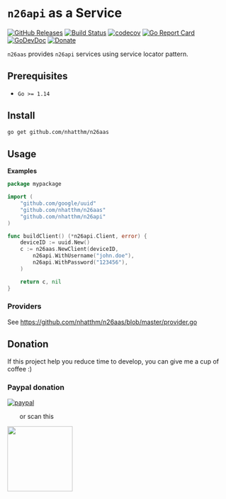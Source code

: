 # `n26api` as a Service

[![GitHub Releases](https://img.shields.io/github/v/release/nhatthm/n26aas)](https://github.com/nhatthm/n26aas/releases/latest)
[![Build Status](https://github.com/nhatthm/n26aas/actions/workflows/test.yaml/badge.svg)](https://github.com/nhatthm/n26aas/actions/workflows/test.yaml)
[![codecov](https://codecov.io/gh/nhatthm/n26aas/branch/master/graph/badge.svg?token=eTdAgDE2vR)](https://codecov.io/gh/nhatthm/n26aas)
[![Go Report Card](https://goreportcard.com/badge/github.com/nhatthm/httpmock)](https://goreportcard.com/report/github.com/nhatthm/httpmock)
[![GoDevDoc](https://img.shields.io/badge/dev-doc-00ADD8?logo=go)](https://pkg.go.dev/github.com/nhatthm/n26aas)
[![Donate](https://img.shields.io/badge/Donate-PayPal-green.svg)](https://www.paypal.com/donate/?hosted_button_id=PJZSGJN57TDJY)

`n26aas` provides `n26api` services using service locator pattern.

## Prerequisites

- `Go >= 1.14`

## Install

```bash
go get github.com/nhatthm/n26aas
```

## Usage

**Examples**

```go
package mypackage

import (
	"github.com/google/uuid"
	"github.com/nhatthm/n26aas"
	"github.com/nhatthm/n26api"
)

func buildClient() (*n26api.Client, error) {
	deviceID := uuid.New()
	c := n26aas.NewClient(deviceID,
		n26api.WithUsername("john.doe"),
		n26api.WithPassword("123456"),
	)

	return c, nil
}
```


### Providers

See https://github.com/nhatthm/n26aas/blob/master/provider.go

## Donation

If this project help you reduce time to develop, you can give me a cup of coffee :)

### Paypal donation

[![paypal](https://www.paypalobjects.com/en_US/i/btn/btn_donateCC_LG.gif)](https://www.paypal.com/donate/?hosted_button_id=PJZSGJN57TDJY)

&nbsp;&nbsp;&nbsp;&nbsp;&nbsp;&nbsp;&nbsp;or scan this

<img src="https://user-images.githubusercontent.com/1154587/113494222-ad8cb200-94e6-11eb-9ef3-eb883ada222a.png" width="147px" />
